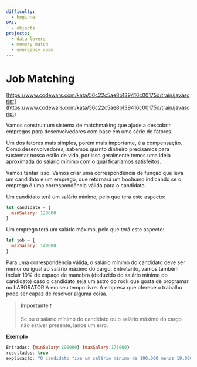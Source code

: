 ```yaml
---
difficulty:
  - beginner
OAs:
  - objects
projects:
  - data lovers
  - memory match
  - emergency room
---
```


# Job Matching

[https://www.codewars.com/kata/56c22c5ae8b139416c00175d/train/javascript](https://www.codewars.com/kata/56c22c5ae8b139416c00175d/train/javascript)

Vamos construir um sistema de matchmaking que ajude a descobrir empregos para
desenvolvedores com base em uma série de fatores.

Um dos fatores mais simples, porém mais importante, é a compensação.
Como desenvolvedores, sabemos quanto dinheiro precisamos para sustentar nosso
estilo de vida, por isso geralmente temos uma idéia aproximada do salário mínimo
com o qual ficaríamos satisfeitos.

Vamos tentar isso. Vamos criar uma correspondência de função que leva um
candidato e um emprego, que retornará um booleano indicando se o emprego é uma
correspondência válida para o candidato.

Um candidato terá um salário mínimo, pelo que terá este aspecto:

```js
let candidate = {
  minSalary: 120000
}
```

Um emprego terá um salário máximo, pelo que terá este aspecto:

```js
let job = {
  maxSalary: 140000
}
```

Para uma correspondência válida, o salário mínimo do candidato deve ser menor
ou igual ao salário máximo do cargo. Entretanto, vamos também incluir 10% de
espaço de manobra (deduzido do salário mínimo do candidato) caso o candidato
seja um astro do rock que gosta de programar no LABORATORIA em seu tempo livre.
A empresa que oferece o trabalho pode ser capaz de resolver alguma coisa.

> __Importante__ ❗
>
>Se ou o salário mínimo do candidato ou o salário máximo do cargo não estiver
>presente, lance um erro.

__Exemplo__

```js
Entradas: {minSalary:190000} {maxSalary:171000}
resultados: true
explicação: "O candidato fixa um salário mínimo de 190.000 menos 19.000 correspondente à margem de 10% deixa 171.000 e este é igual ao salário máximo de 171.000, pelo que regressamos à realidade."
```
